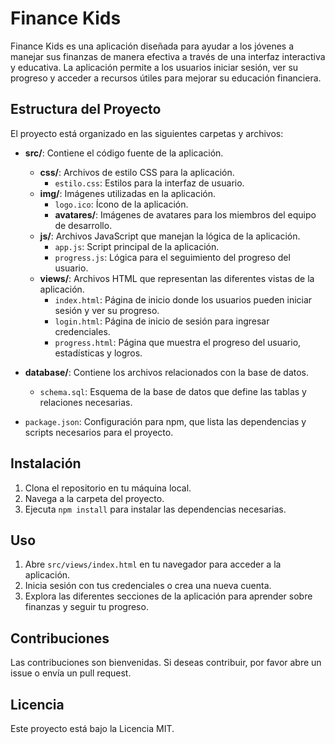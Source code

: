 # Finance Kids

Finance Kids es una aplicación diseñada para ayudar a los jóvenes a manejar sus finanzas de manera efectiva a través de una interfaz interactiva y educativa. La aplicación permite a los usuarios iniciar sesión, ver su progreso y acceder a recursos útiles para mejorar su educación financiera.

## Estructura del Proyecto

El proyecto está organizado en las siguientes carpetas y archivos:

- **src/**: Contiene el código fuente de la aplicación.
  - **css/**: Archivos de estilo CSS para la aplicación.
    - `estilo.css`: Estilos para la interfaz de usuario.
  - **img/**: Imágenes utilizadas en la aplicación.
    - `logo.ico`: Ícono de la aplicación.
    - **avatares/**: Imágenes de avatares para los miembros del equipo de desarrollo.
  - **js/**: Archivos JavaScript que manejan la lógica de la aplicación.
    - `app.js`: Script principal de la aplicación.
    - `progress.js`: Lógica para el seguimiento del progreso del usuario.
  - **views/**: Archivos HTML que representan las diferentes vistas de la aplicación.
    - `index.html`: Página de inicio donde los usuarios pueden iniciar sesión y ver su progreso.
    - `login.html`: Página de inicio de sesión para ingresar credenciales.
    - `progress.html`: Página que muestra el progreso del usuario, estadísticas y logros.

- **database/**: Contiene los archivos relacionados con la base de datos.
  - `schema.sql`: Esquema de la base de datos que define las tablas y relaciones necesarias.

- `package.json`: Configuración para npm, que lista las dependencias y scripts necesarios para el proyecto.

## Instalación

1. Clona el repositorio en tu máquina local.
2. Navega a la carpeta del proyecto.
3. Ejecuta `npm install` para instalar las dependencias necesarias.

## Uso

1. Abre `src/views/index.html` en tu navegador para acceder a la aplicación.
2. Inicia sesión con tus credenciales o crea una nueva cuenta.
3. Explora las diferentes secciones de la aplicación para aprender sobre finanzas y seguir tu progreso.

## Contribuciones

Las contribuciones son bienvenidas. Si deseas contribuir, por favor abre un issue o envía un pull request.

## Licencia

Este proyecto está bajo la Licencia MIT.